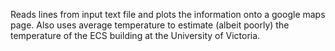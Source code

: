 Reads lines from input text file and plots the information onto a google maps page. Also uses average temperature to estimate (albeit poorly) the temperature of the ECS building at the University of Victoria. 
